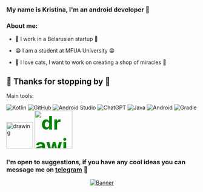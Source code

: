 


### <div align=""> My name is Kristina, I'm an android developer 🐾 </div> 
### About me:      

- 🐾 I work in a Belarusian startup 🐾
  
- 😁 I am a student at MFUA University 😁
  
- 🐸 I love cats, I want to work on creating a shop of miracles 🐾

🐾 Thanks for stopping by 🐸  
---
Main tools:

![Kotlin](https://img.shields.io/badge/kotlin-%237F52FF.svg?style=for-the-badge&logo=kotlin&logoColor=white)       ![GitHub](https://img.shields.io/badge/github-%23121011.svg?style=for-the-badge&logo=github&logoColor=white)      	![Android Studio](https://img.shields.io/badge/Android%20Studio-3DDC84.svg?style=for-the-badge&logo=android-studio&logoColor=white)    ![ChatGPT](https://img.shields.io/badge/chatGPT-74aa9c?style=for-the-badge&logo=openai&logoColor=white)  ![Java](https://img.shields.io/badge/java-%23ED8B00.svg?style=for-the-badge&logo=openjdk&logoColor=white)   ![Android](https://img.shields.io/badge/Android-3DDC84?style=for-the-badge&logo=android&logoColor=white)   ![Gradle](https://img.shields.io/badge/Gradle-02303A.svg?style=for-the-badge&logo=Gradle&logoColor=white)  <img src="https://eppleton.de/assets/rxbanner.jpg" alt="drawing" width="70">   <span style="color:green;font-weight:700;font-size:50px"> 
        <img padding-right="300px" src="https://s3.amazonaws.com/media-p.slid.es/uploads/329014/images/7904895/retrofit.jpg" alt="drawing" width="100"/>
### <div align=""> I'm open to suggestions, if you have any cool ideas you can message me on [telegram](https://t.me/user_kristina) 🐾</div> 
 

<p align="center"> 
  <a href="https://www.edisonlee55.com"><img src="https://i.giphy.com/media/y9hjvnO2bwJbO/giphy.webp" alt="Banner"></a>
</p>




